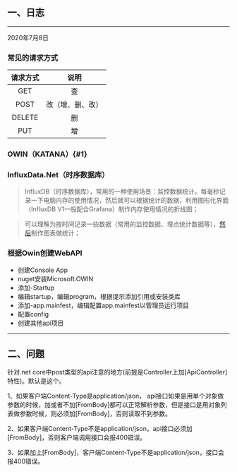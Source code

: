 ## 一、日志

---

2020年7月8日

### 常见的请求方式

| 请求方式| 说明 |
| :----------: | :------: |
| GET | 查 |
| POST | 改（增、删、改） |
| DELETE | 删 |
| PUT | 增 |



### OWIN（KATANA）{#1}

### InfluxData.Net（时序数据库）

> InfluxDB（时序数据库），常用的一种使用场景：监控数据统计。每毫秒记录一下电脑内存的使用情况，然后就可以根据统计的数据，利用图形化界面（InfluxDB V1一般配合Grafana）制作内存使用情况的折线图；

> 可以理解为按时间记录一些数据（常用的监控数据、埋点统计数据等），[然后](#1)制作图表做统计；



### 根据Owin创建WebAPI

- 创建Console App
- nuget安装Microsoft.OWIN
- 添加-Startup
- 编辑startup，编辑program，根据提示添加引用或安装类库
- 添加-app.mainfest，编辑配置app.mainfest以管理员运行项目
- 配置config
- 创建其他api项目





---

## 二、问题

针对.net core中post类型的api注意的地方(前提是Controller上加[ApiController]特性)。默认是这个。

1、如果客户端Content-Type是application/json，  api接口如果是用单个对象做参数的时候，加或者不加[FromBody]都可以正常解析参数，但是接口是用对象列表做参数时候，则必须加[FromBody]，否则读取不到参数。

2、如果客户端Content-Type不是application/json，api接口必须加[FromBody]，否则客户端调用接口会报400错误。

3、如果加上[FromBody]，客户端Content-Type不是application/json，接口会报400错误。

